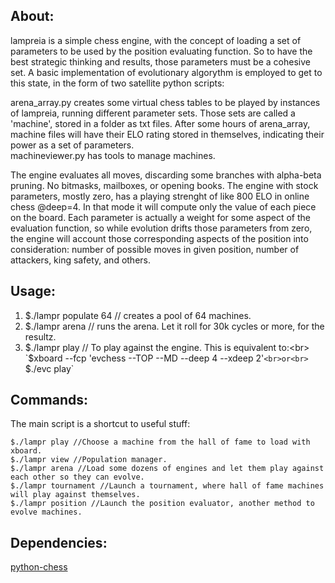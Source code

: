 ## About:
    
 <p> lampreia is a simple chess engine, with the concept of loading a set of parameters to be used by the position evaluating function. So 
 to have the best strategic thinking and results, those parameters must be a cohesive set. A basic implementation of evolutionary algorythm is employed to get to this state, in the form of two satellite python scripts:</p>
 
 <p> arena_array.py creates some virtual chess tables to be played by instances of lampreia, running different parameter sets. Those sets are called a 'machine', stored in a folder as txt files.
After some hours of arena_array, machine files will have their ELO rating stored in themselves, indicating their power as a set of parameters.<br>
      machineviewer.py has tools to manage machines.</p>
      
 <p>The engine evaluates all moves, discarding some branches with alpha-beta pruning. No bitmasks, mailboxes, or opening books.
 The engine with stock parameters, mostly zero,  has a playing strenght of like 800 ELO in online chess @deep=4.
In that mode it will compute only the value of each piece on the board.
 Each parameter is actually a weight for some aspect of the evaluation function, so while evolution drifts those parameters from zero,
 the engine will account those corresponding aspects of the position into consideration: number of possible moves in given position, number of attackers, king safety, and others.</p>

## Usage:

 1) $./lampr populate 64   // creates a pool of 64 machines.<br>
 2) $./lampr arena        // runs the arena. Let it roll for 30k cycles or more, for the resultz.<br>
 3) $./lampr play        // To play against the engine. This is equivalent to:<br>
	`$xboard --fcp 'evchess --TOP --MD <path to machinedir> --deep 4 --xdeep 2'`<br>or<br>
	`$./evc play`<br>


## Commands:
 The main script is a shortcut to useful stuff:<br>

    $./lampr play //Choose a machine from the hall of fame to load with xboard.
    $./lampr view //Population manager.
    $./lampr arena //Load some dozens of engines and let them play against each other so they can evolve.
    $./lampr tournament //Launch a tournament, where hall of fame machines will play against themselves.
    $./lampr position //Launch the position evaluator, another method to evolve machines.

    
## Dependencies:

<a href="https://github.com/niklasf/python-chess">python-chess</a><br>

